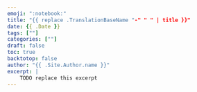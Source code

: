 ```yaml
---
emoji: ":notebook:"
title: "{{ replace .TranslationBaseName "-" " " | title }}"
date: {{ .Date }}
tags: [""]
categories: [""]
draft: false
toc: true
backtotop: false
author: "{{ .Site.Author.name }}"
excerpt: |
    TODO replace this excerpt
---
```


